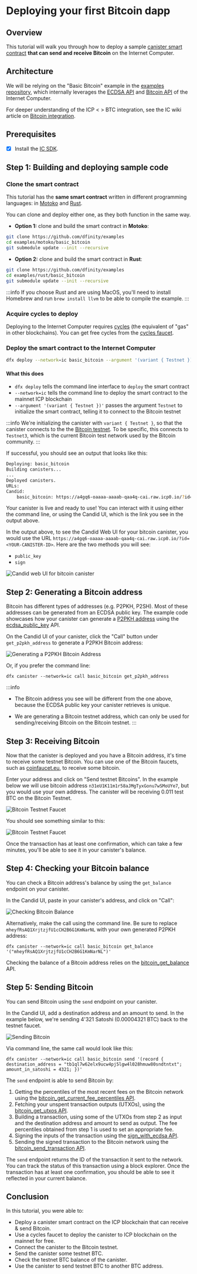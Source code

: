 # Deploying your first Bitcoin dapp

## Overview 
This tutorial will walk you through how to deploy a sample [canister smart contract](https://wiki.internetcomputer.org/wiki/Canister_smart_contract) **that can send and receive Bitcoin** on the Internet Computer.

## Architecture

We will be relying on the "Basic Bitcoin" example in the [examples repository](https://github.com/dfinity/examples/),
which internally leverages the [ECDSA API](https://internetcomputer.org/docs/current/references/ic-interface-spec/#ic-ecdsa_public_key)
and [Bitcoin API](https://internetcomputer.org/docs/current/references/ic-interface-spec/#ic-bitcoin-api) of the Internet Computer.

For deeper understanding of the ICP < > BTC integration, see the IC wiki article on [Bitcoin integration](https://wiki.internetcomputer.org/wiki/Bitcoin_Integration).

## Prerequisites

* [x] Install the [IC SDK](../developer-docs/setup/install/index.mdx).

## Step 1: Building and deploying sample code

### Clone the smart contract

This tutorial has the **same smart contract** written in different programming languages: in [Motoko](../developer-docs/backend/motoko/index.md) and [Rust](../developer-docs/backend/rust/index.md).

You can clone and deploy either one, as they both function in the same way.

- **Option 1:** clone and build the smart contract in **Motoko**:

```bash
git clone https://github.com/dfinity/examples
cd examples/motoko/basic_bitcoin
git submodule update --init --recursive
```

- **Option 2:** clone and build the smart contract in **Rust**:

```bash
git clone https://github.com/dfinity/examples
cd examples/rust/basic_bitcoin
git submodule update --init --recursive
```

:::info
If you choose Rust and are using MacOS, you'll need to install Homebrew and run `brew install llvm` to be able to compile the example.
:::

### Acquire cycles to deploy

Deploying to the Internet Computer requires [cycles](../developer-docs/setup/cycles) (the equivalent of "gas" in other blockchains). You can get free cycles from the [cycles faucet](/developer-docs/setup/cycles/cycles-faucet.md).

### Deploy the smart contract to the Internet Computer

```bash
dfx deploy --network=ic basic_bitcoin --argument '(variant { Testnet })'
```

#### What this does
- `dfx deploy` tells the command line interface to `deploy` the smart contract
- `--network=ic` tells the command line to deploy the smart contract to the mainnet ICP blockchain
- `--argument '(variant { Testnet })'` passes the argument `Testnet` to initialize the smart contract, telling it to connect to the Bitcoin testnet

:::info
We're initializing the canister with `variant { Testnet }`, so that the canister connects to the the [Bitcoin testnet](https://en.bitcoin.it/wiki/Testnet). To be specific, this connects to `Testnet3`, which is the current Bitcoin test network used by the Bitcoin community.
:::


If successful, you should see an output that looks like this:

```bash
Deploying: basic_bitcoin
Building canisters...
...
Deployed canisters.
URLs:
Candid:
    basic_bitcoin: https://a4gq6-oaaaa-aaaab-qaa4q-cai.raw.icp0.io/?id=<YOUR-CANISTER-ID>
```

Your canister is live and ready to use! You can interact with it using either the command line, or using the Candid UI, which is the link you see in the output above.

In the output above, to see the Candid Web UI for your bitcoin canister, you would use the URL `https://a4gq6-oaaaa-aaaab-qaa4q-cai.raw.icp0.io/?id=<YOUR-CANISTER-ID>`. Here are the two methods you will see:

* `public_key`
* `sign`

![Candid web UI for bitcoin canister](_attachments/candid-web-ui-bitcoin-canister.webp)

## Step 2: Generating a Bitcoin address

Bitcoin has different types of addresses (e.g. P2PKH, P2SH). Most of these
addresses can be generated from an ECDSA public key. The example code
showcases how your canister can generate a [P2PKH address](https://en.bitcoin.it/wiki/Transaction#Pay-to-PubkeyHash) using the [ecdsa_public_key](https://internetcomputer.org/docs/current/references/ic-interface-spec/#ic-ecdsa_public_key) API.

On the Candid UI of your canister, click the "Call" button under `get_p2pkh_address` to
generate a P2PKH Bitcoin address:

![Generating a P2PKH Bitcoin Address](_attachments/generate-ecdsa-key.png)

Or, if you prefer the command line:

    dfx canister --network=ic call basic_bitcoin get_p2pkh_address

:::info

* The Bitcoin address you see will be different from the one above, because the
  ECDSA public key your canister retrieves is unique.

* We are generating a Bitcoin testnet address, which can only be
used for sending/receiving Bitcoin on the Bitcoin testnet.
:::

## Step 3: Receiving Bitcoin

Now that the canister is deployed and you have a Bitcoin address, it's time to receive
some testnet Bitcoin. You can use one of the Bitcoin faucets, such as [coinfaucet.eu](https://coinfaucet.eu),
to receive some bitcoin.

Enter your address and click on "Send testnet Bitcoins". In the example below we will use bitcoin address `n31eU1K11m1r58aJMgTyxGonu7wSMoUYe7`, but you would use your own address. The canister will be receiving 0.011 test BTC on the Bitcoin Testnet.

![Bitcoin Testnet Faucet](_attachments/bitcoin-testnet-faucet.png)

You should see something similar to this:

![Bitcoin Testnet Faucet](_attachments/bitcoin-testnet-faucet-received.png)


Once the transaction has at least one confirmation, which can take a few minutes,
you'll be able to see it in your canister's balance.

## Step 4: Checking your Bitcoin balance

You can check a Bitcoin address's balance by using the `get_balance` endpoint on your canister.

In the Candid UI, paste in your canister's address, and click on "Call":

![Checking Bitcoin Balance](_attachments/bitcoin-received-funds.png)

Alternatively, make the call using the command line. Be sure to replace `mheyfRsAQ1XrjtzjfU1cCH2B6G1KmNarNL` with your own generated P2PKH address:

```
dfx canister --network=ic call basic_bitcoin get_balance '("mheyfRsAQ1XrjtzjfU1cCH2B6G1KmNarNL")'
```

Checking the balance of a Bitcoin address relies on the [bitcoin_get_balance](https://internetcomputer.org/docs/current/references/ic-interface-spec/#ic-bitcoin_get_balance) API.

## Step 5: Sending Bitcoin

You can send Bitcoin using the `send` endpoint on your canister.

In the Candid UI, add a destination address and an amount to send. In the example
below, we're sending 4'321 Satoshi (0.00004321 BTC) back to the testnet faucet.

![Sending Bitcoin](_attachments/bitcoin-send-transaction.png)

Via command line, the same call would look like this:

```
dfx canister --network=ic call basic_bitcoin send '(record { destination_address = "tb1ql7w62elx9ucw4pj5lgw4l028hmuw80sndtntxt"; amount_in_satoshi = 4321; })'
```

The `send` endpoint is able to send Bitcoin by:

1. Getting the percentiles of the most recent fees on the Bitcoin network using the [bitcoin_get_current_fee_percentiles API](https://internetcomputer.org/docs/current/references/ic-interface-spec/#ic-bitcoin_get_current_fee_percentiles).
2. Fetching your unspent transaction outputs (UTXOs), using the [bitcoin_get_utxos API](https://internetcomputer.org/docs/current/references/ic-interface-spec/#ic-bitcoin_get_utxos).
3. Building a transaction, using some of the UTXOs from step 2 as input and the destination address and amount to send as output.
   The fee percentiles obtained from step 1 is used to set an appropriate fee.
4. Signing the inputs of the transaction using the [sign_with_ecdsa API](https://internetcomputer.org/docs/current/references/ic-interface-spec/#ic-sign_with_ecdsa).
5. Sending the signed transaction to the Bitcoin network using the [bitcoin_send_transaction API](https://internetcomputer.org/docs/current/references/ic-interface-spec/#ic-bitcoin_send_transaction).

The `send` endpoint returns the ID of the transaction it sent to the network.
You can track the status of this transaction using a block explorer. Once the
transaction has at least one confirmation, you should be able to see it
reflected in your current balance.

## Conclusion

In this tutorial, you were able to:

* Deploy a canister smart contract on the ICP blockchain that can receive & send Bitcoin.
* Use a cycles faucet to deploy the canister to ICP blockchain on the mainnet for free.
* Connect the canister to the Bitcoin testnet.
* Send the canister some testnet BTC.
* Check the testnet BTC balance of the canister.
* Use the canister to send testnet BTC to another BTC address. 
